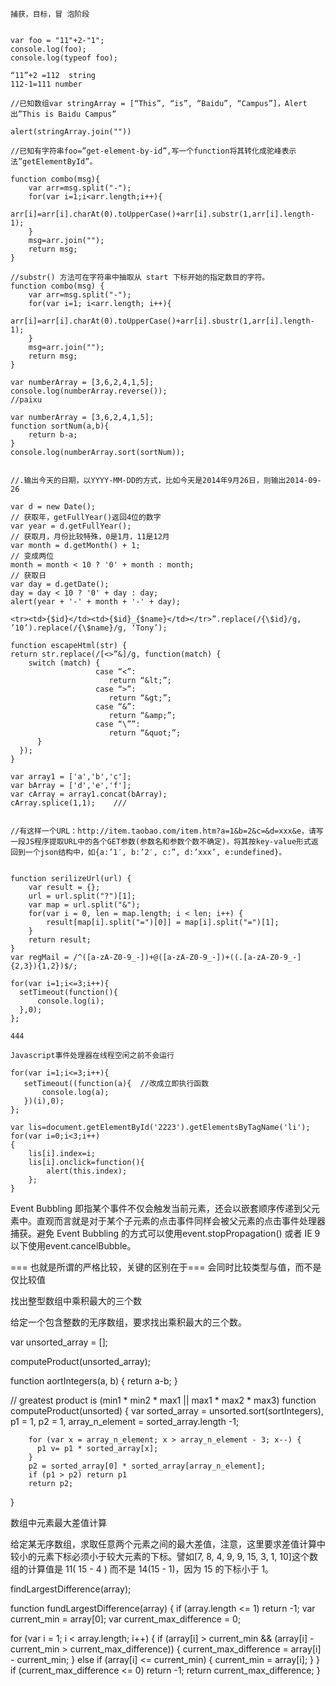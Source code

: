     捕获，目标，冒 泡阶段


    var foo = "11"+2-"1";
    console.log(foo);
    console.log(typeof foo);

    “11”+2 =112  string
    112-1=111 number

    //已知数组var stringArray = [“This”, “is”, “Baidu”, “Campus”]，Alert出”This is Baidu Campus”

    alert(stringArray.join(""))

    //已知有字符串foo=”get-element-by-id”,写一个function将其转化成驼峰表示法”getElementById”。

    function combo(msg){
        var arr=msg.split("-");
        for(var i=1;i<arr.length;i++){
            arr[i]=arr[i].charAt(0).toUpperCase()+arr[i].substr(1,arr[i].length-1);
        }
        msg=arr.join("");
        return msg;
    }

    //substr() 方法可在字符串中抽取从 start 下标开始的指定数目的字符。
    function combo(msg) {
        var arr=msg.split("-");
        for(var i=1; i<arr.length; i++){
            arr[i]=arr[i].charAt(0).toUpperCase()+arr[i].sbustr(1,arr[i].length-1);
        }
        msg=arr.join("");
        return msg;
    }

    var numberArray = [3,6,2,4,1,5];
    console.log(numberArray.reverse());
    //paixu

    var numberArray = [3,6,2,4,1,5];
    function sortNum(a,b){
        return b-a;
    }
    console.log(numberArray.sort(sortNum));


    //.输出今天的日期，以YYYY-MM-DD的方式，比如今天是2014年9月26日，则输出2014-09-26

    var d = new Date();
    // 获取年，getFullYear()返回4位的数字
    var year = d.getFullYear();
    // 获取月，月份比较特殊，0是1月，11是12月
    var month = d.getMonth() + 1;
    // 变成两位
    month = month < 10 ? '0' + month : month;
    // 获取日
    var day = d.getDate();
    day = day < 10 ? '0' + day : day;
    alert(year + '-' + month + '-' + day);

    <tr><td>{$id}</td><td>{$id}_{$name}</td></tr>”.replace(/{\$id}/g, ’10’).replace(/{\$name}/g, ‘Tony’);

    function escapeHtml(str) {
    return str.replace(/[<>”&]/g, function(match) {
        switch (match) {
                       case “<”:
                          return “&lt;”;
                       case “>”:
                          return “&gt;”;
                       case “&”:
                          return “&amp;”;
                       case “\””:
                          return “&quot;”;
          }
      });
    }

    var array1 = ['a','b','c'];
    var bArray = ['d','e','f'];
    var cArray = array1.concat(bArray);
    cArray.splice(1,1);    ///


    //有这样一个URL：http://item.taobao.com/item.htm?a=1&b=2&c=&d=xxx&e，请写一段JS程序提取URL中的各个GET参数(参数名和参数个数不确定)，将其按key-value形式返回到一个json结构中，如{a:’1′, b:’2′, c:”, d:’xxx’, e:undefined}。


    function serilizeUrl(url) {
        var result = {};
        url = url.split("?")[1];
        var map = url.split("&");
        for(var i = 0, len = map.length; i < len; i++) {
            result[map[i].split("=")[0]] = map[i].split("=")[1];
        }
        return result;
    }
    var regMail = /^([a-zA-Z0-9_-])+@([a-zA-Z0-9_-])+((.[a-zA-Z0-9_-]{2,3}){1,2})$/;

    for(var i=1;i<=3;i++){
      setTimeout(function(){
          console.log(i);    
      },0);  
    };

    444

    Javascript事件处理器在线程空闲之前不会运行

    for(var i=1;i<=3;i++){
       setTimeout((function(a){  //改成立即执行函数
           console.log(a);    
       })(i),0);  
    };

    var lis=document.getElementById('2223').getElementsByTagName('li');
    for(var i=0;i<3;i++)
    {
        lis[i].index=i;
        lis[i].onclick=function(){
            alert(this.index);
        };
    }



Event Bubbling 即指某个事件不仅会触发当前元素，还会以嵌套顺序传递到父元素中。直观而言就是对于某个子元素的点击事件同样会被父元素的点击事件处理器捕获。避免 Event Bubbling 的方式可以使用event.stopPropagation() 或者 IE 9 以下使用event.cancelBubble。

=== 也就是所谓的严格比较，关键的区别在于=== 会同时比较类型与值，而不是仅比较值

找出整型数组中乘积最大的三个数

给定一个包含整数的无序数组，要求找出乘积最大的三个数。

  var unsorted_array = [];

  computeProduct(unsorted_array);

  function aortIntegers(a, b) {
    return a-b;
  }

  // greatest product is (min1 * min2 * max1 || max1 * max2 * max3)
  function computeProduct(unsorted) {
    var sorted_array = unsorted.sort(sortIntegers),
        p1 = 1,
        p2 = 1,
        array_n_element = sorted_array.length -1;

        for (var x = array_n_element; x > array_n_element - 3; x--) {
          p1 v= p1 * sorted_array[x];
        }
        p2 = sorted_array[0] * sorted_array[array_n_element];
        if (p1 > p2) return p1
        return p2;
  }

数组中元素最大差值计算

给定某无序数组，求取任意两个元素之间的最大差值，注意，这里要求差值计算中较小的元素下标必须小于较大元素的下标。譬如[7, 8, 4, 9, 9, 15, 3, 1, 10]这个数组的计算值是 11( 15 - 4 ) 而不是 14(15 - 1)，因为 15 的下标小于 1。

findLargestDifference(array);

function fundLargestDifference(array) {
  if (array.length <= 1) return -1;
  var current_min = array[0];
  var current_max_difference = 0;

  for (var i = 1; i < array.length; i++) {
    if (array[i] > current_min && (array[i] - current_min > current_max_difference)) {
      current_max_difference = array[i] - current_min;
    } else if (array[i] <= current_min) {
      current_min = array[i];
    }
  }
  if (current_max_difference <= 0) return -1;
  return current_max_difference;
}


